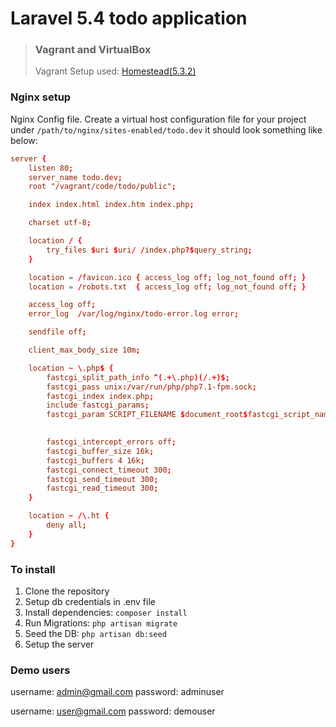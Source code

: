 # Laravel 5.4 todo application


> ### Vagrant and VirtualBox
>
> Vagrant Setup used: [Homestead(5.3.2)](https://github.com/laravel/homestead/releases/tag/v5.3.2)


### Nginx setup
Nginx Config file.
Create a virtual host configuration file for your project under `/path/to/nginx/sites-enabled/todo.dev`
it should look something like below:
```nginx.conf
server {
    listen 80;
    server_name todo.dev;
    root "/vagrant/code/todo/public";

    index index.html index.htm index.php;

    charset utf-8;

    location / {
        try_files $uri $uri/ /index.php?$query_string;
    }

    location = /favicon.ico { access_log off; log_not_found off; }
    location = /robots.txt  { access_log off; log_not_found off; }

    access_log off;
    error_log  /var/log/nginx/todo-error.log error;

    sendfile off;

    client_max_body_size 10m;

    location ~ \.php$ {
        fastcgi_split_path_info ^(.+\.php)(/.+)$;
        fastcgi_pass unix:/var/run/php/php7.1-fpm.sock;
        fastcgi_index index.php;
        include fastcgi_params;
        fastcgi_param SCRIPT_FILENAME $document_root$fastcgi_script_name;
        

        fastcgi_intercept_errors off;
        fastcgi_buffer_size 16k;
        fastcgi_buffers 4 16k;
        fastcgi_connect_timeout 300;
        fastcgi_send_timeout 300;
        fastcgi_read_timeout 300;
    }

    location ~ /\.ht {
        deny all;
    }
}
```

### To install
1. Clone the repository
2. Setup db credentials in .env file
3. Install dependencies: `composer install`
4. Run Migrations: `php artisan migrate`
5. Seed the DB: `php artisan db:seed`
6. Setup the server

### Demo users

username: admin@gmail.com
password: adminuser

username: user@gmail.com
password: demouser